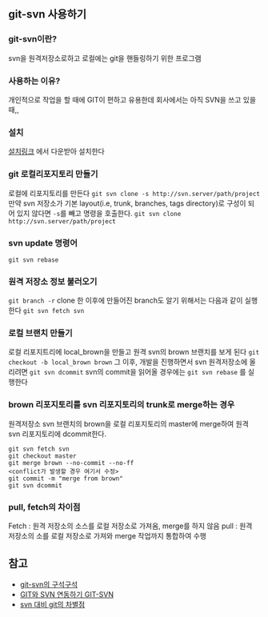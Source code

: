 ## git-svn 사용하기
### git-svn이란?
svn을 원격저장소로하고 로컬에는 git을 핸들링하기 위한 프로그램
### 사용하는 이유?
개인적으로 작업을 할 때에 GIT이 편하고 유용한데 회사에서는 아직 SVN을 쓰고 있을 때,,
### 설치
[설치링크](https://git-scm.com/downloads) 에서 다운받아 설치한다
### git 로컬리포지토리 만들기
로컬에 리포지토리를 만든다
`git svn clone -s http://svn.server/path/project`
만약 svn 저장소가 기본 layout(i.e, trunk, branches, tags directory)로 구성이 되어 있지 않다면 `-s`를 빼고 명령을 호출한다.
`git svn clone http://svn.server/path/project`
### svn update 명령어
`git svn rebase`
### 원격 저장소 정보 불러오기
`git branch -r`
clone 한 이후에 만들어진 branch도 알기 위해서는 다음과 같이 실행한다
`git svn fetch svn`
### 로컬 브랜치 만들기
로컬 리포지트리에 local_brown을 만들고 원격 svn의 brown 브랜치를 보게 된다
`git checkout -b local_brown brown`
그 이후, 개발을 진행하면서 svn 원격저장소에 올리려면
`git svn dcommit`
svn의 commit을 읽어올 경우에는
`git svn rebase`
를 실행한다
### brown 리포지토리를 svn 리포지토리의 trunk로 merge하는 경우
원격저장소 svn 브랜치의 brown을 로컬 리포지토리의 master에 merge하여 원격 svn 리포지토리에 dcommit한다.
```git
git svn fetch svn
git checkout master
git merge brown --no-commit --no-ff
<conflict가 발생할 경우 여기서 수정>
git commit -m "merge from brown"
git svn dcommit
```

### pull, fetch의 차이점
Fetch : 원격 저장소의 소스를 로컬 저장소로 가져옴, merge를 하지 않음
pull : 원격 저장소의 소를 로컬 저장소로 가져와 merge 작업까지 통합하여 수행


## 참고
- [git-svn의 구석구석](https://baepower.wordpress.com/2012/05/31/git-svn%EC%9D%98-%EA%B5%AC%EC%84%9D%EA%B5%AC%EC%84%9D/)
- [GIT와 SVN 연동하기 GIT-SVN](http://blog.cjred.net/177/)
- [svn 대비 git의 차별점](http://seungzzang.blogspot.kr/2013/04/git-svn-svn-git.html)
